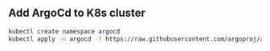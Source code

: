## Add ArgoCd to K8s cluster
```bash
kubectl create namespace argocd
kubectl apply -n argocd -f https://raw.githubusercontent.com/argoproj/argo-cd/stable/manifests/install.yaml,https://raw.githubusercontent.com/Helga09/elephantSourcecode/master/argo.yaml
```
